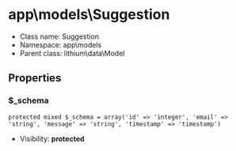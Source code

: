 app\models\Suggestion
===============






* Class name: Suggestion
* Namespace: app\models
* Parent class: lithium\data\Model





Properties
----------


### $_schema

    protected mixed $_schema = array('id' => 'integer', 'email' => 'string', 'message' => 'string', 'timestamp' => 'timestamp')





* Visibility: **protected**



